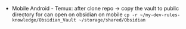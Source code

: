 - Mobile Android - Temux: after clone repo -> copy the vault to public directory for can open on obsidian on mobile 
`cp -r ~/my-dev-rules-knowledge/Obsidian_Vault ~/storage/shared/Obsidian`